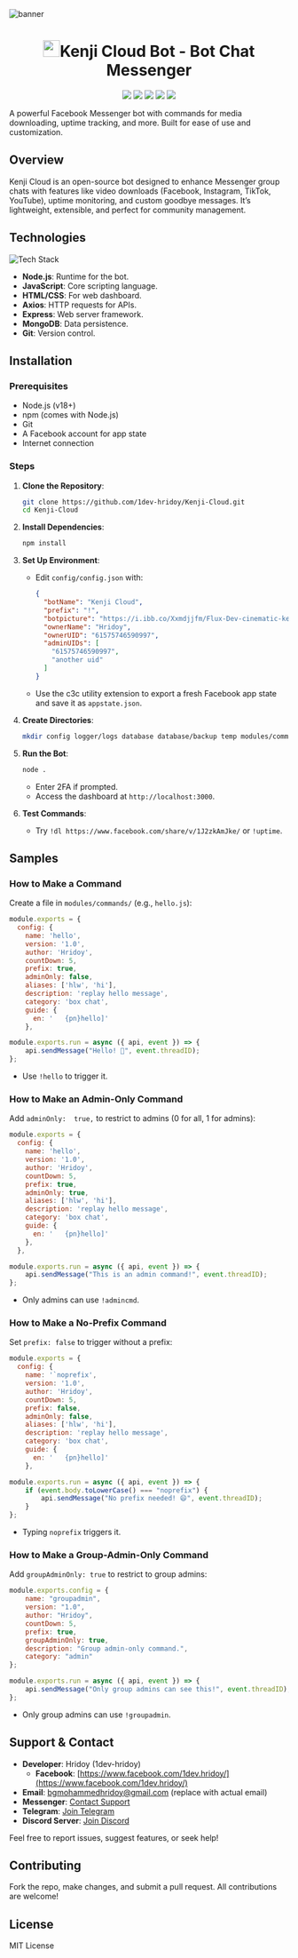 <img src="https://i.ibb.co/wrL2V0W6/kenji-cloud-cover.jpg" alt="banner">
<h1 align="center"><img src="https://i.ibb.co/ZpZxdbP2/kenji-cloud-main.jpg" width="30px">Kenji Cloud Bot - Bot Chat Messenger</h1>

<p align="center">
  <a href="https://github.com/1dev-hridoy/Kenji-Cloud"><img src="https://img.shields.io/github/stars/1dev-hridoy/Kenji-Cloud?color=green" /></a>
  <a href="https://github.com/1dev-hridoy/Kenji-Cloud/issues"><img src="https://img.shields.io/github/issues/1dev-hridoy/Kenji-Cloud?color=red" /></a>
  <a href="https://github.com/1dev-hridoy/Kenji-Cloud"><img src="https://img.shields.io/github/license/1dev-hridoy/Kenji-Cloud?color=blue" /></a>
  <a href="https://nodejs.org/"><img src="https://img.shields.io/node/v/latest?color=purple" /></a>
  <a href="https://github.com/1dev-hridoy/Kenji-Cloud/actions"><img src="https://img.shields.io/badge/build-passing-yellowgreen" /></a>
</p>


A powerful Facebook Messenger bot with commands for media downloading, uptime tracking, and more. Built for ease of use and customization.

## Overview

Kenji Cloud is an open-source bot designed to enhance Messenger group chats with features like video downloads (Facebook, Instagram, TikTok, YouTube), uptime monitoring, and custom goodbye messages. It’s lightweight, extensible, and perfect for community management.

## Technologies

![Tech Stack](https://skillicons.dev/icons?i=nodejs,js,html,css,axios,express,mongodb,git)

-   **Node.js**: Runtime for the bot.
-   **JavaScript**: Core scripting language.
-   **HTML/CSS**: For web dashboard.
-   **Axios**: HTTP requests for APIs.
-   **Express**: Web server framework.
-   **MongoDB**: Data persistence.
-   **Git**: Version control.

## Installation

### Prerequisites

-   Node.js (v18+)
-   npm (comes with Node.js)
-   Git
-   A Facebook account for app state
-   Internet connection

### Steps

1.  **Clone the Repository**:
    
    ```bash
    git clone https://github.com/1dev-hridoy/Kenji-Cloud.git
    cd Kenji-Cloud
    
    ```
    
2.  **Install Dependencies**:
    
    ```bash
    npm install
    
    ```
    
3.  **Set Up Environment**:

    -   Edit `config/config.json` with:

        ```json
        {
          "botName": "Kenji Cloud",
          "prefix": "!",
          "botpicture": "https://i.ibb.co/Xxmdjjfm/Flux-Dev-cinematic-keyframe13-anime-keyframe12-Animestyle-port-2.jpg",
          "ownerName": "Hridoy",
          "ownerUID": "61575746590997",
          "adminUIDs": [
            "61575746590997",
            "another uid"
          ]
        }
        ```
        
    -   Use the c3c utility extension to export a fresh Facebook app state and save it as `appstate.json`.
4.  **Create Directories**:
    
    ```bash
    mkdir config logger/logs database database/backup temp modules/commands/nayan
    
    ```
    
5.  **Run the Bot**:
    
    ```bash
    node .
    
    ```
    
    -   Enter 2FA if prompted.
    -   Access the dashboard at `http://localhost:3000`.
6.  **Test Commands**:
    
    -   Try `!dl https://www.facebook.com/share/v/1J2zkAmJke/` or `!uptime`.

## Samples

### How to Make a Command

Create a file in `modules/commands/` (e.g., `hello.js`):

```javascript
module.exports = {
  config: {
    name: 'hello',
    version: '1.0',
    author: 'Hridoy',
    countDown: 5,
    prefix: true,
    adminOnly: false,
    aliases: ['hlw', 'hi'],
    description: 'replay hello message',
    category: 'box chat',
    guide: {
      en: '   {pn}hello]'
    },

module.exports.run = async ({ api, event }) => {
    api.sendMessage("Hello! 👋", event.threadID);
};

```

-   Use `!hello` to trigger it.

### How to Make an Admin-Only Command

Add `adminOnly:  true,` to restrict to admins (0 for all, 1 for admins):

```javascript
module.exports = {
  config: {
    name: 'hello',
    version: '1.0',
    author: 'Hridoy',
    countDown: 5,
    prefix: true,
    adminOnly: true,
    aliases: ['hlw', 'hi'],
    description: 'replay hello message',
    category: 'box chat',
    guide: {
      en: '   {pn}hello]'
    },
  },

module.exports.run = async ({ api, event }) => {
    api.sendMessage("This is an admin command!", event.threadID);
};

```

-   Only admins can use `!admincmd`.

### How to Make a No-Prefix Command

Set `prefix: false` to trigger without a prefix:

```javascript
module.exports = {
  config: {
    name: '`noprefix',
    version: '1.0',
    author: 'Hridoy',
    countDown: 5,
    prefix: false,
    adminOnly: false,
    aliases: ['hlw', 'hi'],
    description: 'replay hello message',
    category: 'box chat',
    guide: {
      en: '   {pn}hello]'
    },

module.exports.run = async ({ api, event }) => {
    if (event.body.toLowerCase() === "noprefix") {
        api.sendMessage("No prefix needed! 😄", event.threadID);
    }
};

```

-   Typing `noprefix` triggers it.

### How to Make a Group-Admin-Only Command

Add `groupAdminOnly: true` to restrict to group admins:

```javascript
module.exports.config = {
    name: "groupadmin",
    version: "1.0",
    author: "Hridoy",
    countDown: 5,
    prefix: true,
    groupAdminOnly: true,
    description: "Group admin-only command.",
    category: "admin"
};

module.exports.run = async ({ api, event }) => {
    api.sendMessage("Only group admins can see this!", event.threadID);
};

```

-   Only group admins can use `!groupadmin`.

## Support & Contact

-   **Developer**: Hridoy (1dev-hridoy)
    -   **Facebook**: [https://www.facebook.com/1dev.hridoy/](https://www.facebook.com/1dev.hridoy/)
-   **Email**: [bgmohammedhridoy@gmail.com](mailto:bgmohammedhridoy@gmail.com) (replace with actual email)
-   **Messenger**: [Contact Support](https://m.me/j/AbZ7V4ubIwFomn8x/)
-   **Telegram**: [Join Telegram](https://t.me/nexalo)
-   **Discord Server**: [Join Discord](https://discord.gg/acZaWzBegW)

Feel free to report issues, suggest features, or seek help!

## Contributing

Fork the repo, make changes, and submit a pull request. All contributions are welcome!

## License

MIT License 